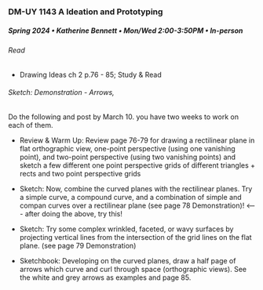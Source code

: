 ### DM-UY 1143 A Ideation and Prototyping
##### Spring 2024 • Katherine Bennett • Mon/Wed 2:00-3:50PM • In-person

###### Read 

* Drawing Ideas ch 2 p.76 - 85; Study & Read

###### Sketch: Demonstration - Arrows,

Do the following and post by March 10. you have two weeks to work on each of them.

- Review & Warm Up: Review page 76-79 for drawing a rectilinear plane in flat orthographic view, one-point perspective (using one vanishing point), and two-point perspective (using two vanishing points) and sketch a few different one point perspective grids of different triangles + rects and two point perspective grids

- Sketch: Now, combine the curved planes with the rectilinear planes. Try a simple curve, a compound curve, and a combination of simple and compan curves over a rectilinear plane (see page 78 Demonstration)! <--- after doing the above, try this!

 -  Sketch: Try some complex wrinkled, faceted, or wavy surfaces by projecting vertical lines from the intersection of the grid lines on the flat plane. (see page 79 Demonstration)

- Sketchbook: Developing on the curved planes, draw a half page of arrows which curve and curl through space (orthographic views). See the white and grey arrows as examples and page 85.



